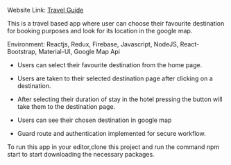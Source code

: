 Website Link: [Travel Guide](https://travel-guide-2fc02.web.app/ "Travel Guide")

This is a travel based app where user can choose their favourite destination for booking purposes and look for its location in the google map.

Environment: Reactjs, Redux, Firebase, Javascript, NodeJS, React-Bootstrap, Material-UI, Google Map Api

* Users can select their favourite destination from the home page.

* Users are taken to their selected destination page after clicking on a destination.

* After selecting their duration of stay in the hotel pressing the button will take them to the destination page. 

* Users can see their chosen destination in google map 

* Guard route and authentication implemented for secure workflow.

To run this app in your editor,clone this project and run the command npm start to start downloading the necessary packages.